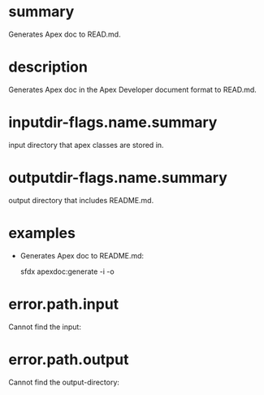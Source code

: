 # summary

Generates Apex doc to READ.md.

# description

Generates Apex doc in the Apex Developer document format to READ.md.

# inputdir-flags.name.summary

input directory that apex classes are stored in.

# outputdir-flags.name.summary

output directory that includes README.md.

# examples

- Generates Apex doc to README.md:

  sfdx apexdoc:generate -i <inputdirecroy> -o <outputdirecroy>

# error.path.input

Cannot find the input:

# error.path.output

Cannot find the output-directory:
